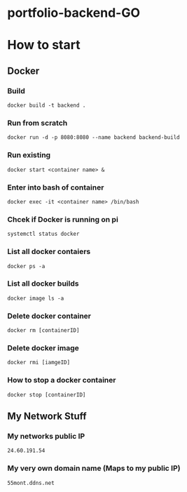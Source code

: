 # portfolio-backend-GO

# How to start

## Docker

### Build

`docker build -t backend .`

### Run from scratch

`docker run -d -p 8080:8080 --name backend backend-build`

### Run existing

`docker start <container name> &`

### Enter into bash of container

`docker exec -it <container name> /bin/bash`

### Chcek if Docker is running on pi

`systemctl status docker`

### List all docker contaiers

`docker ps -a`

### List all docker builds

`docker image ls -a`

### Delete docker container

`docker rm [containerID]`

### Delete docker image

`docker rmi [iamgeID]`

### How to stop a docker container

`docker stop [containerID]`

## My Network Stuff

### My networks public IP

`24.60.191.54`

### My very own domain name (Maps to my public IP)

`55mont.ddns.net`